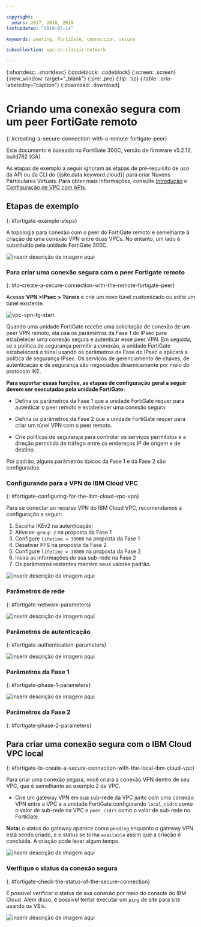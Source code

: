 ```yaml
---

copyright:
  years: 2017, 2018, 2019
lastupdated: "2019-05-14"

keywords: peering, FortiGate, connection, secure

subcollection: vpc-on-classic-network

---
```


{:shortdesc: .shortdesc}
{:codeblock: .codeblock}
{:screen: .screen}
{:new_window: target="_blank"}
{:pre: .pre}
{:tip: .tip}
{:table: .aria-labeledby="caption"}
{:download: .download}


# Criando uma conexão segura com um peer FortiGate remoto
{: #creating-a-secure-connection-with-a-remote-fortigate-peer}

Este documento é baseado no FortiGate 300C, versão de firmware v5.2.13, build762 (GA).

As etapas de exemplo a seguir ignoram as etapas de pré-requisito de uso da API ou da CLI do {{site.data.keyword.cloud}} para criar Nuvens Particulares Virtuais. Para obter mais informações, consulte [Introdução](/docs/vpc-on-classic?topic=vpc-on-classic-getting-started) e [Configuração de VPC com APIs](/docs/vpc-on-classic?topic=vpc-on-classic-creating-a-vpc-using-the-rest-apis).

## Etapas de exemplo
{: #fortigate-example-steps}

A topologia para conexão com o peer do FortiGate remoto é semelhante à criação de uma conexão VPN entre duas VPCs. No entanto, um lado é substituído pela unidade FortiGate 300C.

![inserir descrição de imagem aqui](./images/vpc-vpn-fg-figure.png)

### Para criar uma conexão segura com o peer Fortigate remoto
{: #to-create-a-secure-connection-with-the-remote-fortigate-peer}

Acesse **VPN \>IPsec \> Túneis** e crie um novo túnel customizado ou edite um túnel existente.

![vpc-vpn-fg-start](./images/vpc-vpn-fg-start.JPG)

Quando uma unidade FortiGate recebe uma solicitação de conexão de um peer VPN remoto, ela usa os parâmetros da Fase 1 do IPsec para estabelecer uma conexão segura e autenticar esse peer VPN. Em seguida, se a política de segurança permitir a conexão, a unidade FortiGate estabelecerá o túnel usando os parâmetros de Fase do IPsec e aplicará a política de segurança IPsec. Os serviços de gerenciamento de chaves, de autenticação e de segurança são negociados dinamicamente por meio do protocolo IKE.

**Para suportar essas funções, as etapas de configuração geral a seguir devem ser executadas pela unidade FortiGate:**

* Defina os parâmetros da Fase 1 que a unidade FortiGate requer para autenticar o peer remoto e estabelecer uma conexão segura.

* Defina os parâmetros da Fase 2 que a unidade FortiGate requer para criar um túnel VPN com o peer remoto.

* Crie políticas de segurança para controlar os serviços permitidos e a direção permitida de tráfego entre os endereços IP de origem e de destino.

Por padrão, alguns parâmetros típicos da Fase 1 e da Fase 2 são configurados.

### Configurando para a VPN do IBM Cloud VPC
{: #fortigate-configuring-for-the-ibm-cloud-vpc-vpn}

Para se conectar ao recurso VPN do IBM Cloud VPC, recomendamos a configuração a seguir:

1. Escolha IKEv2 na autenticação;
2. Ative `DH-group 2` na proposta da Fase 1
3. Configure `lifetime = 36000` na proposta da Fase 1
4. Desativar PFS na proposta da Fase 2
5. Configure `lifetime = 10800` na proposta da Fase 2
6. Insira as informações de sua sub-rede na Fase 2
7. Os parâmetros restantes mantêm seus valores padrão.

![inserir descrição de imagem aqui](./images/vpc-vpn-fg-network.JPG)

### Parâmetros de rede
{: #fortigate-network-parameters}

![inserir descrição de imagem aqui](./images/vpc-vpn-fg-authentication.JPG)

### Parâmetros de autenticação
{: #fortigate-authentication-parameters}

![inserir descrição de imagem aqui](./images/vpc-vpn-fg-phase1.JPG)

### Parâmetros da Fase 1
{: #fortigate-phase-1-parameters}

![inserir descrição de imagem aqui](./images/vpc-vpn-fg-phase2.JPG)

### Parâmetros da Fase 2
{: #fortigate-phase-2-parameters}

## Para criar uma conexão segura com o IBM Cloud VPC local
{: #fortigate-to-create-a-secure-connection-with-the-local-ibm-cloud-vpc}

Para criar uma conexão segura, você criará a conexão VPN dentro de seu VPC, que é semelhante ao exemplo 2 de VPC.

* Crie um gateway VPN em sua sub-rede da VPC junto com uma conexão VPN entre a VPC e a unidade FortiGate configurando `local_cidrs` como o valor de sub-rede na VPC e `peer_cidrs` como o valor de sub-rede no FortiGate.

**Nota:** o status do gateway aparece como `pending` enquanto o gateway VPN está sendo criado, e o status se torna `available` assim que a criação é concluída. A criação pode levar algum tempo.

![inserir descrição de imagem aqui](images/vpc-vpn-fg-connection.png)

### Verifique o status da conexão segura
{: #fortigate-check-the-status-of-the-secure-connection}

É possível verificar o status de sua conexão por meio do console do IBM Cloud. Além disso, é possível tentar executar um `ping` de site para site usando os VSIs.

![inserir descrição de imagem aqui](images/vpc-vpn-fg-status.JPG)

